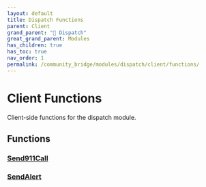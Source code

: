 ```yaml
---
layout: default
title: Dispatch Functions
parent: Client
grand_parent: "🚨 Dispatch"
great_grand_parent: Modules
has_children: true
has_toc: true
nav_order: 1
permalink: /community_bridge/modules/dispatch/client/functions/
---
```


# Client Functions
Client-side functions for the dispatch module.

## Functions

### [Send911Call](Send911Call)
### [SendAlert](SendAlert)

